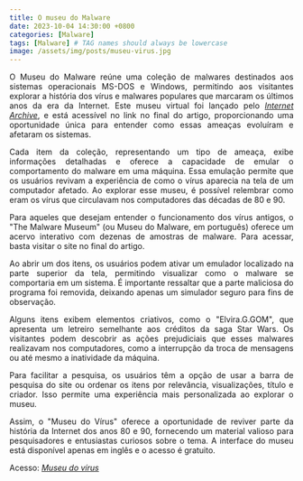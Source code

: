 ```yaml
---
title: O museu do Malware
date: 2023-10-04 14:30:00 +0800
categories: [Malware]
tags: [Malware] # TAG names should always be lowercase
image: /assets/img/posts/museu-virus.jpg
---
```


<p align="justify"> O Museu do Malware reúne uma coleção de malwares destinados aos sistemas operacionais MS-DOS e Windows, permitindo aos visitantes explorar a história dos vírus e malwares populares que marcaram os últimos anos da era da Internet. Este museu virtual foi lançado pelo <a href="https://archive.org/"><i>Internet Archive</i></a>, e está acessível no link no final do artigo, proporcionando uma oportunidade única para entender como essas ameaças evoluíram e afetaram os sistemas.</p>

<p align="justify"> Cada item da coleção, representando um tipo de ameaça, exibe informações detalhadas e oferece a capacidade de emular o comportamento do malware em uma máquina. Essa emulação permite que os usuários revivam a experiência de como o vírus aparecia na tela de um computador afetado. Ao explorar esse museu, é possível relembrar como eram os vírus que circulavam nos computadores das décadas de 80 e 90. </p>

<p align="justify"> Para aqueles que desejam entender o funcionamento dos vírus antigos, o "The Malware Museum" (ou Museu do Malware, em português) oferece um acervo interativo com dezenas de amostras de malware. Para acessar, basta visitar o site no final do artigo.</p>

<p align="justify"> Ao abrir um dos itens, os usuários podem ativar um emulador localizado na parte superior da tela, permitindo visualizar como o malware se comportaria em um sistema. É importante ressaltar que a parte maliciosa do programa foi removida, deixando apenas um simulador seguro para fins de observação.</p>

<p align="justify"> Alguns itens exibem elementos criativos, como o "Elvira.G.GOM", que apresenta um letreiro semelhante aos créditos da saga Star Wars. Os visitantes podem descobrir as ações prejudiciais que esses malwares realizavam nos computadores, como a interrupção da troca de mensagens ou até mesmo a inatividade da máquina.</p>

<p align="justify"> Para facilitar a pesquisa, os usuários têm a opção de usar a barra de pesquisa do site ou ordenar os itens por relevância, visualizações, título e criador. Isso permite uma experiência mais personalizada ao explorar o museu.</p>

<p align="justify"> Assim, o "Museu do Vírus" oferece a oportunidade de reviver parte da história da Internet dos anos 80 e 90, fornecendo um material valioso para pesquisadores e entusiastas curiosos sobre o tema. A interface do museu está disponível apenas em inglês e o acesso é gratuito.</p>

<p> Acesso: <a href="https://archive.org/details/malwaremuseum/"><i>Museu do vírus</i></a></p>
